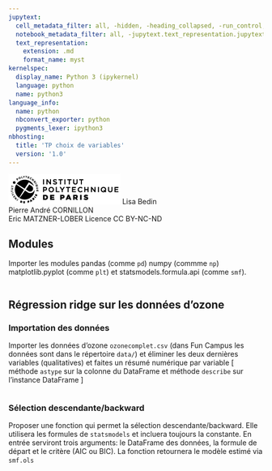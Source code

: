```yaml
---
jupytext:
  cell_metadata_filter: all, -hidden, -heading_collapsed, -run_control, -trusted
  notebook_metadata_filter: all, -jupytext.text_representation.jupytext_version, -jupytext.text_representation.format_version, -language_info.version, -language_info.codemirror_mode.version, -language_info.codemirror_mode, -language_info.file_extension, -language_info.mimetype, -toc
  text_representation:
    extension: .md
    format_name: myst
kernelspec:
  display_name: Python 3 (ipykernel)
  language: python
  name: python3
language_info:
  name: python
  nbconvert_exporter: python
  pygments_lexer: ipython3
nbhosting:
  title: 'TP choix de variables'
  version: '1.0'
---
```


<div class="licence">
<span><img src="media/logo_IPParis.png" /></span>
<span>Lisa Bedin<br />Pierre André CORNILLON<br />Eric MATZNER-LOBER</span>
<span>Licence CC BY-NC-ND</span>
</div>

## Modules



Importer les modules pandas (comme `pd`) numpy (commme `np`)
matplotlib.pyplot (comme `plt`) et statsmodels.formula.api (comme
`smf`).




```{code-cell} python

```

## Régression ridge sur les données d&rsquo;ozone



### Importation des données



Importer les données d&rsquo;ozone `ozonecomplet.csv` (dans Fun Campus les
données sont dans le répertoire `data/`) et éliminer les deux dernières
variables (qualitatives) et faites un résumé numérique par variable
[ méthode `astype` sur la colonne du DataFrame et méthode `describe` sur
l&rsquo;instance DataFrame ]




```{code-cell} python

```

### Sélection descendante/backward



Proposer une fonction qui permet la sélection descendante/backward. Elle
utilisera les formules de `statsmodels` et incluera toujours la
constante. En entrée serviront trois arguments: le DataFrame des
données, la formule de départ et le critère (AIC ou BIC). La fonction
retournera le modèle estimé via `smf.ols`




```{code-cell} python

```
